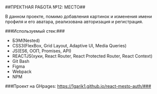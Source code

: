 ##ПРЕКТНАЯ РАБОТА №12: МЕСТО##

В данном проекте, помимо добавления картинок и изменения имени профиля и его аватара, реализована авторизация и регистрация.

###Используемый стек:###
* БЭМ(Nested)
* CSS3(FlexBox, Grid Layout, Adaptive UI, Media Queries)
* JS(ES6, ООП, Promises, API)
* REACTJS(хуки, React Router, React Protected Router, React Context)
* Git Bash
* Figma
* Webpack
* NPM

###Проект на GHpages: https://1garik1.github.io/react-mesto-auth/###
